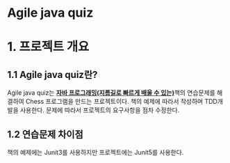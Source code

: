 Agile java quiz
==============
# 1. 프로젝트 개요
## 1.1 Agile java quiz란?
Agile java quiz는 [**자바 프로그래밍(지름길로 빠르게 배울 수 있는)**](http://www.kyobobook.co.kr/product/detailViewKor.laf?ejkGb=KOR&mallGb=KOR&barcode=9788909111911)책의 연습문제를 해결하여 Chess 프로그램을 만드는 프로젝트이다. 책의 예제에 따라서 작성하며 TDD개발을 사용한다. 문제에 따라서 프로젝트의 요구사항을 점차 수정한다.
## 1.2 연습문제 차이점
책의 예제에는 Junit3를 사용하지만 프로젝트에는 Junit5를 사용한다.
